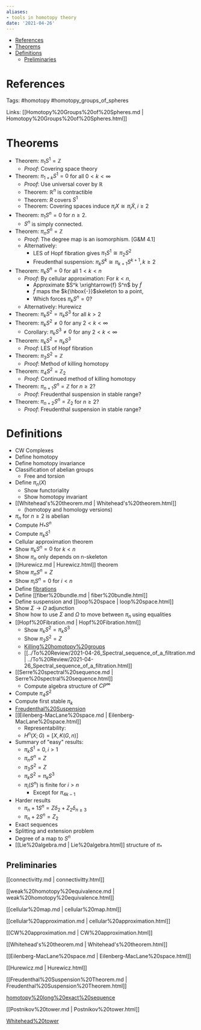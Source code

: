 ```yaml
---
aliases:
- tools in homotopy theory
date: '2021-04-26'
---
```


-   [References](#references)
-   [Theorems](#theorems)
-   [Definitions](#definitions)
    -   [Preliminaries](#preliminaries)














References
==========

Tags: \#homotopy \#homotopy_groups_of_spheres

Links: [[Homotopy%20Groups%20of%20Spheres.md | Homotopy%20Groups%20of%20Spheres.html]]

Theorems
========

-   Theorem: $\pi_1 S^1 = {\mathbb{Z}}$
    -   *Proof*: Covering space theory
-   Theorem: $\pi_{1+k} S^1 = 0$ for all $0 < k < \infty$
    -   *Proof*: Use universal cover by ${\mathbb{R}}$
    -   Theorem: ${\mathbb{R}}^n$ is contractible
    -   Theorem: $R$ covers $S^1$
    -   Theorem: Covering spaces induce $\pi_i X \cong \pi_i \tilde X, i \geq 2$
-   Theorem: $\pi_1 S^n = 0$ for $n \geq 2$.
    -   $S^n$ is simply connected.
-   Theorem: $\pi_n S^n = {\mathbb{Z}}$
    -   *Proof*: The degree map is an isomorphism. \[G&M 4.1\]
    -   Alternatively:
        -   LES of Hopf fibration gives $\pi_1 S^1 \cong \pi_2 S^2$
        -   Freudenthal suspension: $\pi_k S^k \cong \pi_{k+1} S^{k+1}, k \geq 2$
-   Theorem: $\pi_k S^n = 0$ for all $1 < k < n$
    -   *Proof*: By cellular approximation: For $k < n$,
        -   Approximate $S^k \xrightarrow{f} S^n$ by $\tilde f$
        -   $\tilde f$ maps the $k{\hbox{-}}$skeleton to a point,
        -   Which forces $\pi_k S^n = 0$?
    -   Alternatively: Hurewicz
-   Theorem: $\pi_k S^2 = \pi_k S^3$ for all $k > 2$
-   Theorem: $\pi_k S^2 \neq 0$ for any $2 < k < \infty$
    -   Corollary: $\pi_k S^3 \neq 0$ for any $2 < k < \infty$
-   Theorem: $\pi_k S^2 = \pi_k S^3$
    -   *Proof*: LES of Hopf fibration
-   Theorem: $\pi_3 S^2 = {\mathbb{Z}}$
    -   *Proof*: Method of killing homotopy
-   Theorem: $\pi_4 S^2 = {\mathbb{Z}}_2$
    -   *Proof*: Continued method of killing homotopy
-   Theorem: $\pi_{n+1} S^n = {\mathbb{Z}}$ for $n \geq 2$?
    -   *Proof*: Freudenthal suspension in stable range?
-   Theorem: $\pi_{n+2} S^n = {\mathbb{Z}}_2$ for $n \geq 2$?
    -   *Proof*: Freudenthal suspension in stable range?

Definitions
===========

-   CW Complexes
-   Define homotopy
-   Define homotopy invariance
-   Classification of abelian groups
    -   Free and torsion
-   Define $\pi_n(X)$
    -   Show functoriality
    -   Show homotopy invariant
-   [[Whitehead's%20theorem.md | Whitehead's%20theorem.html]]
    -   (homotopy and homology versions)
-   $\pi_n$ for $n\geq 2$ is abelian
-   Compute $H_* S^n$
-   Compute $\pi_k S^1$
-   Cellular approximation theorem
-   Show $\pi_k S^n = 0$ for $k<n$
-   Show $\pi_n$ only depends on n-skeleton
-   [[Hurewicz.md | Hurewicz.html]] theorem
-   Show $\pi_n S^n = Z$
-   Show $\pi_i S^n = 0$ for $i < n$
-   Define [fibrations](fibrations)
-   Define [[fiber%20bundle.md | fiber%20bundle.html]]
-   Define suspension and [[loop%20space | loop%20space.html]]
-   Show $\Sigma \to \Omega$ adjunction
-   Show how to use $\Sigma$ and $\Omega$ to move between $\pi_n$ using equalities
-   [[Hopf%20Fibration.md | Hopf%20Fibration.html]]
    -   Show $\pi_k S^2 = \pi_k S^3$
    -   Show $\pi_3 S^2 = Z$
    -   [Killing%20homotopy%20groups](Killing%20homotopy%20groups)
    -   [[../To%20Review/2021-04-26_Spectral_sequence_of_a\_filtration.md | ../To%20Review/2021-04-26_Spectral_sequence_of_a_filtration.html]]
-   [[Serre%20spectral%20sequence.md | Serre%20spectral%20sequence.html]]
    -   Compute algebra structure of $CP^\infty$
-   Compute $\pi_4 S^2$
-   Compute first stable $\pi_k$
-   [Freudenthal%20Suspension](Freudenthal%20Suspension)
-   [[Eilenberg-MacLane%20space.md | Eilenberg-MacLane%20space.html]]
    -   Representability:
    -   $H^n (X; G) = [X, K(G, n)]$
-   Summary of "easy" results:
    -   $\pi_k S^1 = 0, i > 1$
    -   $\pi_n S^n = Z$
    -   $\pi_3 S^2 = Z$
    -   $\pi_k S^2 = \pi_k S^3$
    -   $\pi_i(S^n)$ is finite for $i > n$
        -   Except for $\pi_{4k-1}$
-   Harder results
    -   $\pi_n+1 S^n = Z\delta_2 + Z_2 \delta_{n \geq 3}$
    -   $\pi_n+2 S^n = Z_2$
-   Exact sequences
-   Splitting and extension problem
-   Degree of a map to $S^n$
-   [[Lie%20algebra.md | Lie%20algebra.html]] structure of $\pi_*$

Preliminaries
-------------

[[connectivitty.md | connectivitty.html]]

[[weak%20homotopy%20equivalence.md | weak%20homotopy%20equivalence.html]]

[[cellular%20map.md | cellular%20map.html]]

[[cellular%20approximation.md | cellular%20approximation.html]]

[[CW%20approximation.md | CW%20approximation.html]]

[[Whitehead's%20theorem.md | Whitehead's%20theorem.html]]

[[Eilenberg-MacLane%20space.md | Eilenberg-MacLane%20space.html]]

[[Hurewicz.md | Hurewicz.html]]

[[Freudenthal%20Suspension%20Theorem.md | Freudenthal%20Suspension%20Theorem.html]]

[homotopy%20long%20exact%20sequence](homotopy%20long%20exact%20sequence)

[[Postnikov%20tower.md | Postnikov%20tower.html]]

[Whitehead%20tower](Whitehead%20tower)
